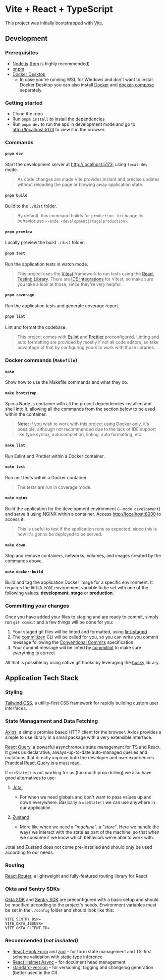 # Vite + React + TypeScript

This project was initially bootstrapped with [Vite](https://vitejs.dev/).

## Development

### Prerequisites

- [Node.js](https://nodejs.org/en/) ([fnm](https://github.com/Schniz/fnm) is highly recommended)
- [pnpm](https://github.com/pnpm/pnpm)
- [Docker Desktop](https://www.docker.com/get-started/)
  - In case you're running WSL for Windows and don't want to install Docker Desktop you can also install [Docker](https://docs.docker.com/desktop/install/linux-install/) and [docker-compose](https://github.com/docker/compose) separately.

### Getting started

- Clone the repo
- Run `pnpm install` to install the dependencies
- Run `pnpm dev` to run the app in development mode and go to <http://localhost:5173> to view it in the browser.

### Commands

#### `pnpm dev`

Start the development server at <http://localhost:5173>, using `local-dev` mode.

> As code changes are made Vite provides instant and precise updates without reloading the page or blowing away application state.

#### `pnpm build`

Build to the `./dist` folder.

> By default, this command builds for `production`. To change its behavior use `--mode <development|stage|production>`.

#### `pnpm preview`

Locally preview the build `./dist` folder.

#### `pnpm test`

Run the application tests in watch mode.

> This project uses the [Vitest](https://vitest.dev/) framework to run tests using the [React Testing Library](https://testing-library.com/docs/react-testing-library/intro/). There are [IDE integrations](https://vitest.dev/guide/ide.html) for Vitest, so make sure you take a look at those, since they're very helpful.

#### `pnpm coverage`

Run the application tests and generate coverage report.

#### `pnpm lint`

Lint and format the codebase.

> This project comes with [Eslint](https://eslint.org/) and [Prettier](https://prettier.io/) preconfigured. Linting and auto formatting are provided by mostly if not all code editors, so take advantage of that by configuring yours to work with those libraries.

### Docker commands (`Makefile`)

#### `make`

Show how to use the Makefile commands and what they do.

#### `make bootstrap`

Spin a Node.js container with all the project dependencies installed and shell into it, allowing all the commands from the section below to be used within the container.

> **Note:** if you wish to work with this project using Docker only, it's possible, although not recommended due to the lack of IDE support like type syntax, autocompletion, linting, auto formatting, etc.

#### `make lint`

Run Eslint and Prettier within a Docker container.

#### `make test`

Run unit tests within a Docker container.

> The tests are run in coverage mode.

#### `make nginx`

Build the application for the development environment (`--mode development`) and serve it using NGINX within a container. Access <http://localhost:8000> to access it.

> This is useful to test if the application runs as expected, since this is how it's gonna be deployed to be served.

#### `make down`

Stop and remove containers, networks, volumes, and images created by the commands above.

#### `make docker-build`

Build and tag the application Docker image for a specific environment. It requires the `BUILD_MODE` environment variable to be set with one of the following values: **development**, **stage** or **production**.

### Committing your changes

Once you have added your files to staging and are ready to commit, simply run `git commit` and a few things will be done for you:

1. Your staged git files will be linted and formatted, using [lint-staged](https://github.com/okonet/lint-staged)
2. The [commitizen](https://github.com/commitizen/cz-cli) CLI will be called for you, so you can write you commit message following the [Conventional Commits](https://www.conventionalcommits.org/en/v1.0.0/) specification
3. Your commit message will be linted by [commitlint](https://github.com/conventional-changelog/commitlint) to make sure everything is correct

All that is possible by using native git hooks by leveraging the [husky](https://github.com/typicode/husky) library.

## Application Tech Stack

### Styling

[Tailwind CSS](https://github.com/tailwindlabs/tailwindcss), a utility-first CSS framework for rapidly building custom user interfaces.

### State Managament and Data Fetching

[Axios](https://github.com/axios/axios), a simple promise based HTTP client for the browser. Axios provides a simple to use library in a small package with a very extensible interface.

[React Query](https://tanstack.com/query/v4/docs/overview), a powerful asynchronous state management for TS and React. It gives us declarative, always-up-to-date auto-managed queries and mutations that directly improve both the developer and user experiences. [Practical React Query](https://tkdodo.eu/blog/practical-react-query) is a must read.

If `useState()` is not working for us (too much prop drilling) we also have good alternatives to use:

1. [Jotai](https://github.com/pmndrs/jotai)

   - For when we need globals and don't want to pass values up and down everywhere. Basically a `useState()` we can use anywhere in our application.

2. [Zustand](https://github.com/pmndrs/zustand)

   - More like when we need a _"machine"_, a _"store"_. Here we handle the ways we interact with the state as part of the machine, so that when we consume it we know which behaviors we're able to work with.

Jotai and Zustand does not come pre-installed and should only be used according to our needs.

### Routing

[React Router](https://reactrouter.com/en/main), a lightweight and fully-featured routing library for React.

### Okta and Sentry SDKs

[Okta SDK](https://github.com/okta/okta-react) and [Sentry SDK](https://docs.sentry.io/platforms/javascript/guides/react/) are preconfigured with a basic setup and should be modified according to the project's needs. Environment variables must be set in the `./config` folder and should look like this:

```.env
VITE_SENTRY_DSN=
VITE_OKTA_ISSUER=
VITE_OKTA_CLIENT_ID=
```

### Recommended (_not included_)

- [React Hook Form](https://github.com/react-hook-form/react-hook-form) and [zod](https://github.com/colinhacks/zod) – for form state management and TS-first schema validation with static type inference
- [React Helmet Async](https://github.com/staylor/react-helmet-async) – for document head management
- [standard-version](https://github.com/conventional-changelog/standard-version) – for versioning, tagging and changelog generation (better used in the CI)

